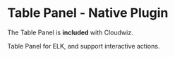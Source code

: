 # Table Panel -  Native Plugin

The Table Panel is **included** with Cloudwiz.

Table Panel for ELK, and support interactive actions.